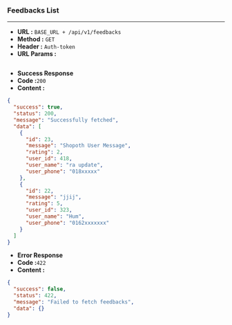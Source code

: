 ### Feedbacks List
___

* **URL :** `BASE_URL + /api/v1/feedbacks`
* **Method :** `GET`
* **Header :** `Auth-token`
* **URL Params :**

```json
```
* **Success Response**
* **Code :**`200`
* **Content :**
```json
{
  "success": true,
  "status": 200,
  "message": "Successfully fetched",
  "data": [
    {
      "id": 23,
      "message": "Shopoth User Message",
      "rating": 2,
      "user_id": 418,
      "user_name": "ra update",
      "user_phone": "018xxxxx"
    },
    {
      "id": 22,
      "message": "jjij",
      "rating": 5,
      "user_id": 323,
      "user_name": "Hum",
      "user_phone": "0162xxxxxxx"
    }
  ]
}
```
* **Error Response**
* **Code :**`422`
* **Content :**
```json
{
  "success": false,
  "status": 422,
  "message": "Failed to fetch feedbacks",
  "data": {}
}
```
